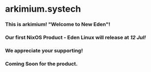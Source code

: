 # arkimium.systech
### This is arkimium! "Welcome to New Eden"!
### Our first NixOS Product - Eden Linux will release at *12 Jul!*
### We appreciate your supporting!
### Coming Soon for the product.
